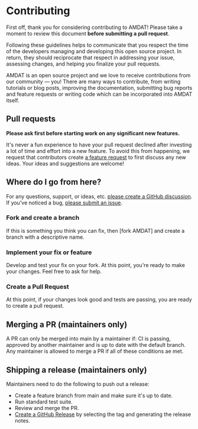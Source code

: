 # Contributing

First off, thank you for considering contributing to AMDAT! Please take a moment to review this document **before submitting a pull request**.

Following these guidelines helps to communicate that you respect the time of the developers managing and developing this open source project. In return, they should reciprocate that respect in addressing your issue, assessing changes, and helping you finalize your pull requests.

AMDAT is an open source project and we love to receive contributions from our community — you! There are many ways to contribute, from writing tutorials or blog posts, improving the documentation, submitting bug reports and feature requests or writing code which can be incorporated into AMDAT itself.


## Pull requests

**Please ask first before starting work on any significant new features.**

It's never a fun experience to have your pull request declined after investing a lot of time and effort into a new feature.
 To avoid this from happening, we request that contributors create [a feature request](https://github.com/dssimmons-codes/AMDAT/discussions/new?categories=ideas) to first discuss any new ideas.
Your ideas and suggestions are welcome!

<!-- Please ensure that the tests are passing when submitting a pull request. -->
<!-- If you're adding new features to AMDAT, please include tests. -->

## Where do I go from here?

For any questions, support, or ideas, etc. [please create a GitHub discussion](https://github.com/dssimmons-codes/AMDAT/discussions/new).
If you've noticed a bug, [please submit an issue][new issue].

### Fork and create a branch

If this is something you think you can fix, then [fork AMDAT] and create
a branch with a descriptive name.

### Implement your fix or feature

Develop and test your fix on your fork.
At this point, you're ready to make your changes.
Feel free to ask for help.

### Create a Pull Request

At this point, if your changes look good and tests are passing, you are ready to create a pull request.

<!-- Github Actions will run our test suite against all supported AMDAT versions. It's possible that your changes pass tests in one AMDAT version but fail in another. In that case, you'll have to setup your development. -->

## Merging a PR (maintainers only)

A PR can only be merged into main by a maintainer if: CI is passing, approved by another maintainer and is up to date with the default branch.
Any maintainer is allowed to merge a PR if all of these conditions ae met.

## Shipping a release (maintainers only)

Maintainers need to do the following to push out a release:

* Create a feature branch from main and make sure it's up to date.
* Run standard test suite.
* Review and merge the PR.
* [Create a GitHub Release](https://github.com/dssimmons-codes/AMDAT/releases/new) by selecting the tag and generating the release notes.

[new issue]: https://github.com/dssimmons-codes/AMDAT/issues/new
